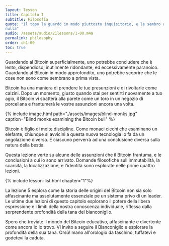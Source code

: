 ```yaml
---
layout: lesson
title: Capitolo I
subtitle: Filosofia
quote: "Il topo la guardò in modo piuttosto inquisitorio, e le sembro ammiccare con uno dei suoi piccoli occhi, ma non disse
nulla"
audio: /assets/audio/21lessons/1-00.m4a
permalink: philosophy
order: ch1-00
toc: true
---
```


Guardando al Bitcoin superficialmente, uno potrebbe concludere che è lento, dispendioso,
inutilmente ridondante, ed eccessivamente paranoico. Guardando al Bitcoin in modo approfondito,
uno potrebbe scoprire che le cose non sono come sembrano a prima vista.

Bitcoin ha una maniera di prendere le tue presunzioni e di rivoltarle come calzini.
Dopo un momento, giusto quando stai per sentirti nuovamente a tuo agio, il Bitcoin vi 
sbatterà alla parete come un toro in un negozio di porcellana e frantumerà le vostre assunzioni 
ancora una volta.

{% include image.html path="./assets/images/blind-monks.jpg" caption="Blind monks examining the Bitcoin bull" %}

Bitcoin è figlio di molte discipline. Come monaci ciechi che esaminano un elefante, 
chiunque si avvicini a questa nuova tecnologia lo fa da un angolazione diversa.
E ciascuno perverrà ad una conclusione diversa sulla natura della bestia.

Questa lezione verte su alcune delle assunzioni che il Bitcoin frantuma,
e le conclusioni a cui io sono arrivato. Domande filosofiche sull'immutabilità, 
la scarsità, la localizzazione, e l'identità sono esplorate nelle prime quattro lezioni.

{% include lesson-list.html chapter="1"%}

La lezione 5 esplora come la storia delle origini del Bitcoin non sia solo affascinante ma 
assolutamente essenziale pe un sistema privo di un leader. Le ultime due lezioni di questo
capitolo esplorano il potere della libera espressione e i limiti della nostra conoscenza individuale, 
riflessa dalla sorprendente profondità della tana del bianconiglio.

Spero che troviate il mondo del Bitcoin educativo, affascinante e divertente come 
ancora io lo trovo. Vi invito a seguire il Bianconiglio e esplorare la profondità della sua 
tana. Orsù! mano all'orologio da taschino, tuffatevi e godetevi la caduta. 

<!-- Wikipedia -->
[alice]: https://en.wikipedia.org/wiki/Alice%27s_Adventures_in_Wonderland
[carroll]: https://en.wikipedia.org/wiki/Lewis_Carroll
